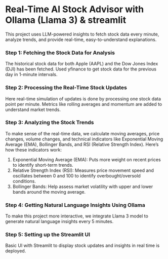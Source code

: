 # Real-Time AI Stock Advisor with Ollama (Llama 3) & streamlit

 This project uses LLM-powered insights to fetch stock data every minute, analyze trends, and provide real-time, easy-to-understand explanations.

### Step 1: Fetching the Stock Data for Analysis
 The historical stock data for both Apple (AAPL) and the Dow Jones Index (DJI) has been fetched. Used yfinance to get stock data for the previous day in 1-minute intervals.

### Step 2: Processing the Real-Time Stock Updates
 Here real-time simulation of updates is done by processing one stock data point per minute. Metrics like rolling averages and momentum are added to understand market trends.

### Step 3: Analyzing the Stock Trends
 To make sense of the real-time data, we calculate moving averages, price changes, volume changes, and technical indicators like Exponential Moving Average (EMA), Bollinger Bands, and RSI (Relative Strength Index). Here’s how these indicators work:

1. Exponential Moving Average (EMA):
Puts more weight on recent prices to identify short-term trends.
2. Relative Strength Index (RSI): Measures price movement speed and oscillates between 0 and 100 to identify overbought/oversold conditions.
3. Bollinger Bands: Help assess market volatility with upper and lower bands around the moving average.

### Step 4: Getting Natural Language Insights Using Ollama
 To make this project more interactive, we integrate Llama 3 model to generate natural language insights every 5 minutes.

### Step 5: Setting up the Streamlit UI
 Basic UI with Streamlit to display stock updates and insights in real time is deployed.